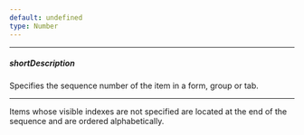 ```yaml
---
default: undefined
type: Number
---
```

---
##### shortDescription
Specifies the sequence number of the item in a form, group or tab.

---
Items whose visible indexes are not specified are located at the end of the sequence and are ordered alphabetically.